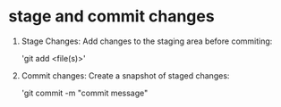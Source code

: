 # stage and commit changes

1. Stage Changes: Add changes to the staging area before commiting:

   'git add <file(s)>'

2. Commit changes: Create a snapshot of staged changes: 

   'git commit -m "commit message"
 
